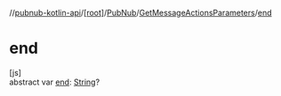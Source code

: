 //[pubnub-kotlin-api](../../../../index.md)/[[root]](../../index.md)/[PubNub](../index.md)/[GetMessageActionsParameters](index.md)/[end](end.md)

# end

[js]\
abstract var [end](end.md): [String](https://kotlinlang.org/api/core/kotlin-stdlib/kotlin/-string/index.html)?

